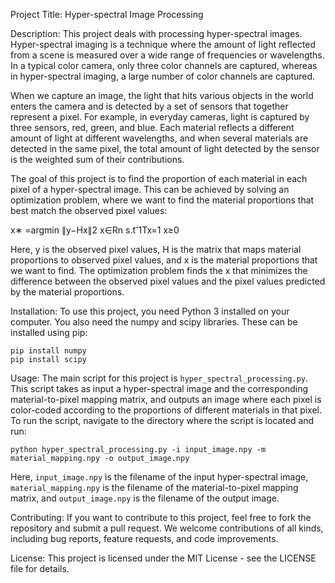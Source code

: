 Project Title: Hyper-spectral Image Processing

Description:
This project deals with processing hyper-spectral images. Hyper-spectral imaging is a technique where the amount of light reflected from a scene is measured over a wide range of frequencies or wavelengths. In a typical color camera, only three color channels are captured, whereas in hyper-spectral imaging, a large number of color channels are captured. 

When we capture an image, the light that hits various objects in the world enters the camera and is detected by a set of sensors that together represent a pixel. For example, in everyday cameras, light is captured by three sensors, red, green, and blue. Each material reflects a different amount of light at different wavelengths, and when several materials are detected in the same pixel, the total amount of light detected by the sensor is the weighted sum of their contributions. 

The goal of this project is to find the proportion of each material in each pixel of a hyper-spectral image. This can be achieved by solving an optimization problem, where we want to find the material proportions that best match the observed pixel values:

x∗ =argmin ∥y−Hx∥2 x∈Rn
s.t ⃗1Tx=1 x≥0

Here, y is the observed pixel values, H is the matrix that maps material proportions to observed pixel values, and x is the material proportions that we want to find. The optimization problem finds the x that minimizes the difference between the observed pixel values and the pixel values predicted by the material proportions.

Installation:
To use this project, you need Python 3 installed on your computer. You also need the numpy and scipy libraries. These can be installed using pip:

```
pip install numpy
pip install scipy
```

Usage:
The main script for this project is `hyper_spectral_processing.py`. This script takes as input a hyper-spectral image and the corresponding material-to-pixel mapping matrix, and outputs an image where each pixel is color-coded according to the proportions of different materials in that pixel. To run the script, navigate to the directory where the script is located and run:

```
python hyper_spectral_processing.py -i input_image.npy -m material_mapping.npy -o output_image.npy
```

Here, `input_image.npy` is the filename of the input hyper-spectral image, `material_mapping.npy` is the filename of the material-to-pixel mapping matrix, and `output_image.npy` is the filename of the output image.

Contributing:
If you want to contribute to this project, feel free to fork the repository and submit a pull request. We welcome contributions of all kinds, including bug reports, feature requests, and code improvements.

License:
This project is licensed under the MIT License - see the LICENSE file for details.

